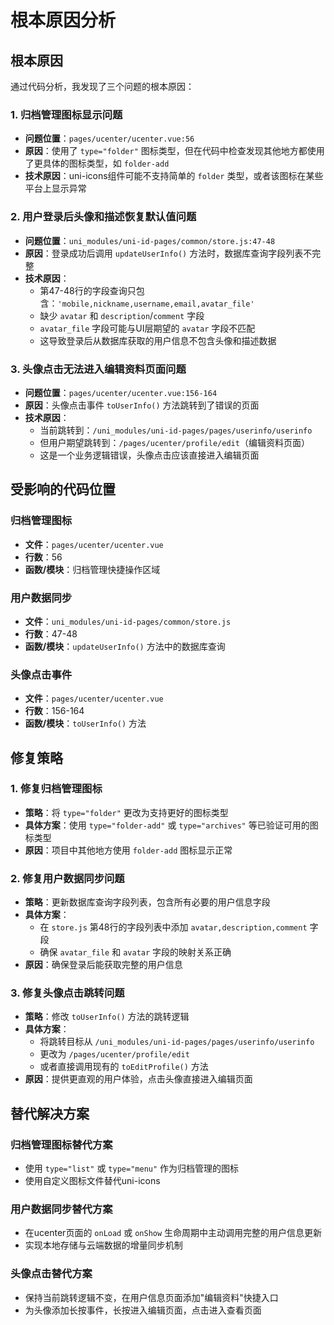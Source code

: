 # 根本原因分析

## 根本原因

通过代码分析，我发现了三个问题的根本原因：

### 1. 归档管理图标显示问题
- **问题位置**：`pages/ucenter/ucenter.vue:56`
- **原因**：使用了 `type="folder"` 图标类型，但在代码中检查发现其他地方都使用了更具体的图标类型，如 `folder-add`
- **技术原因**：uni-icons组件可能不支持简单的 `folder` 类型，或者该图标在某些平台上显示异常

### 2. 用户登录后头像和描述恢复默认值问题
- **问题位置**：`uni_modules/uni-id-pages/common/store.js:47-48`
- **原因**：登录成功后调用 `updateUserInfo()` 方法时，数据库查询字段列表不完整
- **技术原因**：
  - 第47-48行的字段查询只包含：`'mobile,nickname,username,email,avatar_file'`
  - 缺少 `avatar` 和 `description`/`comment` 字段
  - `avatar_file` 字段可能与UI层期望的 `avatar` 字段不匹配
  - 这导致登录后从数据库获取的用户信息不包含头像和描述数据

### 3. 头像点击无法进入编辑资料页面问题
- **问题位置**：`pages/ucenter/ucenter.vue:156-164`
- **原因**：头像点击事件 `toUserInfo()` 方法跳转到了错误的页面
- **技术原因**：
  - 当前跳转到：`/uni_modules/uni-id-pages/pages/userinfo/userinfo`
  - 但用户期望跳转到：`/pages/ucenter/profile/edit`（编辑资料页面）
  - 这是一个业务逻辑错误，头像点击应该直接进入编辑页面

## 受影响的代码位置

### 归档管理图标
- **文件**：`pages/ucenter/ucenter.vue`
- **行数**：56
- **函数/模块**：归档管理快捷操作区域

### 用户数据同步
- **文件**：`uni_modules/uni-id-pages/common/store.js`
- **行数**：47-48
- **函数/模块**：`updateUserInfo()` 方法中的数据库查询

### 头像点击事件
- **文件**：`pages/ucenter/ucenter.vue`
- **行数**：156-164
- **函数/模块**：`toUserInfo()` 方法

## 修复策略

### 1. 修复归档管理图标
- **策略**：将 `type="folder"` 更改为支持更好的图标类型
- **具体方案**：使用 `type="folder-add"` 或 `type="archives"` 等已验证可用的图标类型
- **原因**：项目中其他地方使用 `folder-add` 图标显示正常

### 2. 修复用户数据同步问题
- **策略**：更新数据库查询字段列表，包含所有必要的用户信息字段
- **具体方案**：
  - 在 `store.js` 第48行的字段列表中添加 `avatar,description,comment` 字段
  - 确保 `avatar_file` 和 `avatar` 字段的映射关系正确
- **原因**：确保登录后能获取完整的用户信息

### 3. 修复头像点击跳转问题
- **策略**：修改 `toUserInfo()` 方法的跳转逻辑
- **具体方案**：
  - 将跳转目标从 `/uni_modules/uni-id-pages/pages/userinfo/userinfo` 
  - 更改为 `/pages/ucenter/profile/edit`
  - 或者直接调用现有的 `toEditProfile()` 方法
- **原因**：提供更直观的用户体验，点击头像直接进入编辑页面

## 替代解决方案

### 归档管理图标替代方案
- 使用 `type="list"` 或 `type="menu"` 作为归档管理的图标
- 使用自定义图标文件替代uni-icons

### 用户数据同步替代方案
- 在ucenter页面的 `onLoad` 或 `onShow` 生命周期中主动调用完整的用户信息更新
- 实现本地存储与云端数据的增量同步机制

### 头像点击替代方案
- 保持当前跳转逻辑不变，在用户信息页面添加"编辑资料"快捷入口
- 为头像添加长按事件，长按进入编辑页面，点击进入查看页面
